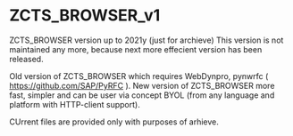 # ZCTS_BROWSER_v1
ZCTS_BROWSER version up to 2021y (just for archieve)
This version is not maintained any more, because next more effecient version has been released.

Old version of ZCTS_BROWSER which requires WebDynpro, pynwrfc ( https://github.com/SAP/PyRFC ).
New version of ZCTS_BROWSER more fast, simpler and can be user via concept BYOL (from any language and platform with HTTP-client support).

CUrrent files are provided only with purposes of arhieve.
